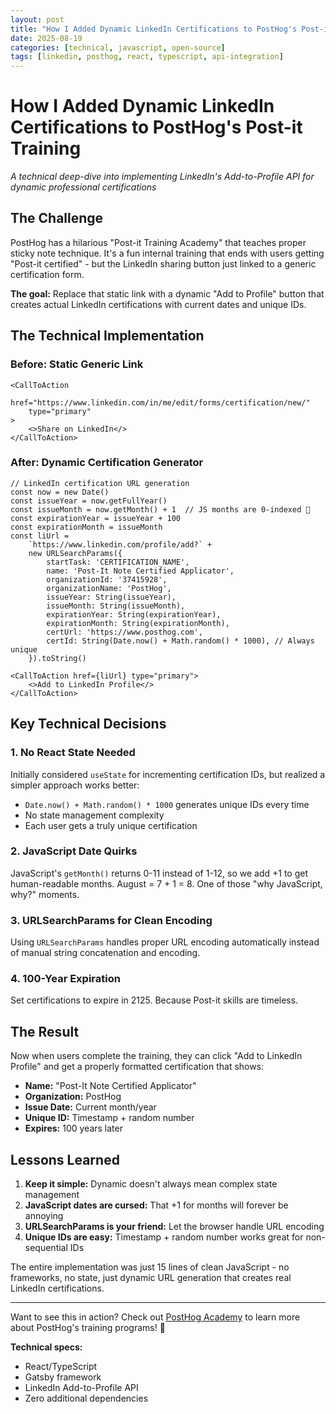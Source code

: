 ```yaml
---
layout: post
title: "How I Added Dynamic LinkedIn Certifications to PostHog's Post-it Training"
date: 2025-08-19
categories: [technical, javascript, open-source]
tags: [linkedin, posthog, react, typescript, api-integration]
---
```


# How I Added Dynamic LinkedIn Certifications to PostHog's Post-it Training

*A technical deep-dive into implementing LinkedIn's Add-to-Profile API for dynamic professional certifications*

## The Challenge

PostHog has a hilarious "Post-it Training Academy" that teaches proper sticky note technique. It's a fun internal training that ends with users getting "Post-it certified" - but the LinkedIn sharing button just linked to a generic certification form.

**The goal:** Replace that static link with a dynamic "Add to Profile" button that creates actual LinkedIn certifications with current dates and unique IDs.

## The Technical Implementation

### Before: Static Generic Link
```tsx
<CallToAction
    href="https://www.linkedin.com/in/me/edit/forms/certification/new/"
    type="primary"
>
    <>Share on LinkedIn</>
</CallToAction>
```

### After: Dynamic Certification Generator
```tsx
// LinkedIn certification URL generation  
const now = new Date()
const issueYear = now.getFullYear()
const issueMonth = now.getMonth() + 1  // JS months are 0-indexed 🤮
const expirationYear = issueYear + 100
const expirationMonth = issueMonth
const liUrl =
    `https://www.linkedin.com/profile/add?` +
    new URLSearchParams({
        startTask: 'CERTIFICATION_NAME',
        name: 'Post-It Note Certified Applicator',
        organizationId: '37415928',
        organizationName: 'PostHog', 
        issueYear: String(issueYear),
        issueMonth: String(issueMonth),
        expirationYear: String(expirationYear),
        expirationMonth: String(expirationMonth),
        certUrl: 'https://www.posthog.com',
        certId: String(Date.now() + Math.random() * 1000), // Always unique
    }).toString()

<CallToAction href={liUrl} type="primary">
    <>Add to LinkedIn Profile</>
</CallToAction>
```

## Key Technical Decisions

### 1. No React State Needed
Initially considered `useState` for incrementing certification IDs, but realized a simpler approach works better:
- `Date.now() + Math.random() * 1000` generates unique IDs every time
- No state management complexity
- Each user gets a truly unique certification

### 2. JavaScript Date Quirks
JavaScript's `getMonth()` returns 0-11 instead of 1-12, so we add +1 to get human-readable months. August = 7 + 1 = 8. One of those "why JavaScript, why?" moments.

### 3. URLSearchParams for Clean Encoding
Using `URLSearchParams` handles proper URL encoding automatically instead of manual string concatenation and encoding.

### 4. 100-Year Expiration
Set certifications to expire in 2125. Because Post-it skills are timeless.

## The Result

Now when users complete the training, they can click "Add to LinkedIn Profile" and get a properly formatted certification that shows:
- **Name:** "Post-It Note Certified Applicator" 
- **Organization:** PostHog
- **Issue Date:** Current month/year
- **Unique ID:** Timestamp + random number
- **Expires:** 100 years later

## Lessons Learned

1. **Keep it simple:** Dynamic doesn't always mean complex state management
2. **JavaScript dates are cursed:** That +1 for months will forever be annoying
3. **URLSearchParams is your friend:** Let the browser handle URL encoding
4. **Unique IDs are easy:** Timestamp + random number works great for non-sequential IDs

The entire implementation was just 15 lines of clean JavaScript - no frameworks, no state, just dynamic URL generation that creates real LinkedIn certifications.

---

Want to see this in action? Check out [PostHog Academy](https://posthog.com/academy) to learn more about PostHog's training programs! 📝

**Technical specs:**
- React/TypeScript
- Gatsby framework  
- LinkedIn Add-to-Profile API
- Zero additional dependencies